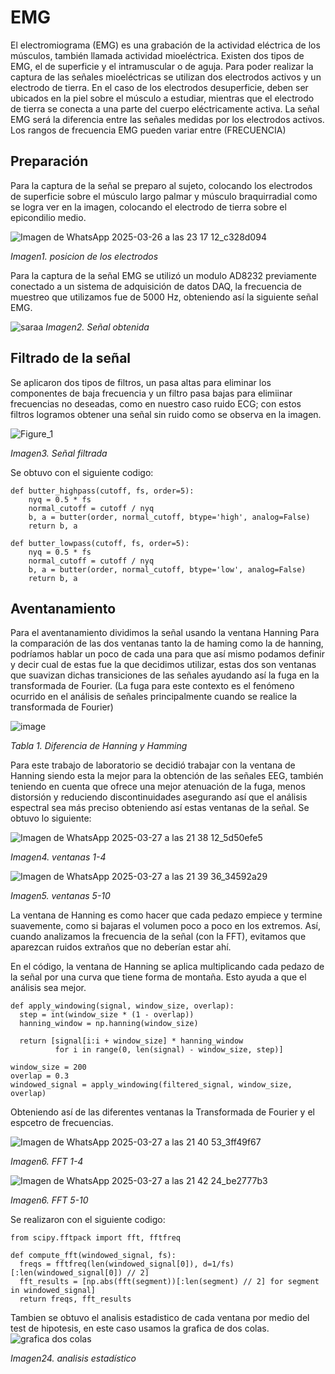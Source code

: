 # EMG
El electromiograma (EMG) es una grabación de la actividad eléctrica de los músculos, también llamada actividad mioeléctrica. Existen dos tipos de EMG, el de superficie y el intramuscular o de aguja. 
Para poder realizar la captura de las señales mioeléctricas se utilizan dos electrodos activos y un electrodo de tierra. En el caso de los electrodos desuperficie, deben ser ubicados en la piel sobre el músculo a estudiar, mientras que el electrodo de tierra se conecta a una parte del cuerpo eléctricamente activa. La señal EMG será la diferencia entre las señales medidas por los electrodos activos. 
Los rangos de frecuencia EMG pueden variar entre (FRECUENCIA)


## Preparación
Para la captura de la señal se preparo al sujeto, colocando los electrodos de superficie sobre el músculo largo palmar y músculo braquirradial como se logra ver en la imagen, colocando el electrodo de tierra sobre el epicondilio medio. 

![Imagen de WhatsApp 2025-03-26 a las 23 17 12_c328d094](https://github.com/user-attachments/assets/e993660d-20cb-40b9-b269-3993543d67d3)

*Imagen1. posicion de los electrodos*


Para la captura de la señal EMG se utilizó un modulo AD8232 previamente conectado a un sistema de adquisición de datos DAQ, la frecuencia de muestreo que utilizamos fue de 5000 Hz, obteniendo así la siguiente señal EMG.

![saraa](https://github.com/user-attachments/assets/e5db7a64-e507-445b-89e9-930e71df5a64)
*Imagen2. Señal obtenida*

## Filtrado de la señal
Se aplicaron dos tipos de filtros, un pasa altas para eliminar los componentes de baja frecuencia y un filtro pasa bajas para elimiinar frecuencias no deseadas, como en nuestro caso ruido ECG; con estos filtros logramos obtener una señal sin ruido como se observa en la imagen. 

![Figure_1](https://github.com/user-attachments/assets/351e1289-3d17-4f86-87eb-072f8036f45d)


*Imagen3. Señal filtrada*

Se obtuvo con el siguiente codigo:
```
def butter_highpass(cutoff, fs, order=5):
    nyq = 0.5 * fs
    normal_cutoff = cutoff / nyq
    b, a = butter(order, normal_cutoff, btype='high', analog=False)
    return b, a

def butter_lowpass(cutoff, fs, order=5):
    nyq = 0.5 * fs
    normal_cutoff = cutoff / nyq
    b, a = butter(order, normal_cutoff, btype='low', analog=False)
    return b, a
  ```  

## Aventanamiento 
Para el aventanamiento dividimos la señal usando la ventana Hanning 
Para la comparación de las dos ventanas tanto la de haming como la de hanning, podríamos hablar un poco de cada una para que así mismo podamos definir y decir cual de estas fue la que decidimos utilizar, estas dos son ventanas que suavizan dichas transiciones  	de las señales ayudando así la fuga en la transformada de Fourier. (La fuga para este contexto es el fenómeno ocurrido en el análisis de señales principalmente cuando se realice la transformada de Fourier) 

![image](https://github.com/user-attachments/assets/90528910-0a0b-4e5a-a8e7-574efa362b9f)

*Tabla 1. Diferencia de Hanning y Hamming*

Para este trabajo de laboratorio se decidió trabajar con la ventana de Hanning siendo esta la mejor para la obtención de las señales EEG, también teniendo en cuenta que ofrece una mejor atenuación de la fuga, menos distorsión y reduciendo discontinuidades asegurando así que el análisis espectral sea más preciso obteniendo así estas ventanas de la señal. 
Se obtuvo lo siguiente:

![Imagen de WhatsApp 2025-03-27 a las 21 38 12_5d50efe5](https://github.com/user-attachments/assets/6f34ecea-9ef7-43de-ab3f-e09b7975d086)

*Imagen4. ventanas 1-4*

![Imagen de WhatsApp 2025-03-27 a las 21 39 36_34592a29](https://github.com/user-attachments/assets/10b3d413-5f79-4ec3-8337-22f45ca9c90a)

*Imagen5. ventanas 5-10*

La ventana de Hanning es como hacer que cada pedazo empiece y termine suavemente, como si bajaras el volumen poco a poco en los extremos. Así, cuando analizamos la frecuencia de la señal (con la FFT), evitamos que aparezcan ruidos extraños que no deberían estar ahí.

En el código, la ventana de Hanning se aplica multiplicando cada pedazo de la señal por una curva que tiene forma de montaña. Esto ayuda a que el análisis sea mejor.
  ```  
def apply_windowing(signal, window_size, overlap):
    step = int(window_size * (1 - overlap))  
    hanning_window = np.hanning(window_size)  

    return [signal[i:i + window_size] * hanning_window
            for i in range(0, len(signal) - window_size, step)]

window_size = 200  
overlap = 0.3  
windowed_signal = apply_windowing(filtered_signal, window_size, overlap)

  ```  

Obteniendo así de las diferentes ventanas la Transformada de Fourier y el espcetro de frecuencias.

![Imagen de WhatsApp 2025-03-27 a las 21 40 53_3ff49f67](https://github.com/user-attachments/assets/5b7cf6c5-0717-405f-89ed-c8cad7c571af)

*Imagen6. FFT 1-4*

![Imagen de WhatsApp 2025-03-27 a las 21 42 24_be2777b3](https://github.com/user-attachments/assets/10716603-1df6-4cc5-a98e-be44310d1b3a)

*Imagen6. FFT 5-10*

Se realizaron con el siguiente codigo:
  ```  
from scipy.fftpack import fft, fftfreq

def compute_fft(windowed_signal, fs):
    freqs = fftfreq(len(windowed_signal[0]), d=1/fs)[:len(windowed_signal[0]) // 2]
    fft_results = [np.abs(fft(segment))[:len(segment) // 2] for segment in windowed_signal]
    return freqs, fft_results
  ```  


Tambien se obtuvo el analisis estadistico de cada ventana por medio del test de hipotesis, en este caso usamos la grafica de dos colas.
![grafica dos colas](https://github.com/user-attachments/assets/e7f78ccb-209f-4135-bf1e-01b709df4e9f)

*Imagen24. analisis estadístico*












